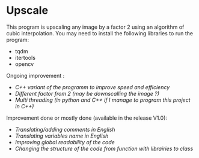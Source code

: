 # Upscale
This program is upscaling any image by a factor 2 using an algorithm of cubic interpolation. You may need to install the following libraries to run the program:
 - tqdm
 - itertools
 - opencv  
 
 Ongoing improvement :
 - *C++ variant of the programm to improve speed and efficiency*
 - *Different factor from 2 (may be downscalling the image ?)*
 - *Multi threading (in python and C++ if I manage to program this project in C++)*

 Improvement done or mostly done (available in the release V1.0):
 - *Translating/adding comments in English*
 - *Translating variables name in English*
 - *Improving global readability of the code*
 - *Changing the structure of the code from function with librairies to class*
